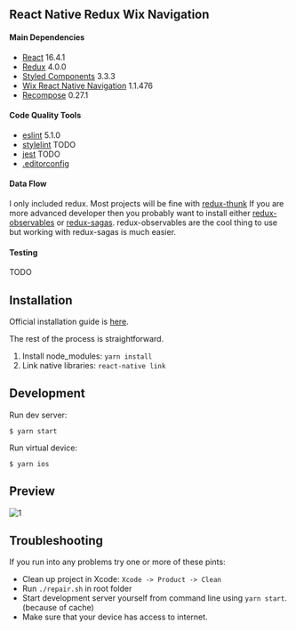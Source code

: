 ## React Native Redux Wix Navigation

#### Main Dependencies

* [React](https://github.com/facebook/react) 16.4.1
* [Redux](http://redux.js.org) 4.0.0
* [Styled Components](https://github.com/styled-components/styled-components) 3.3.3
* [Wix React Native Navigation](https://github.com/wix/react-native-navigation) 1.1.476
* [Recompose](https://github.com/acdlite/recompose) 0.27.1

#### Code Quality Tools

* [eslint](https://github.com/eslint/eslint) 5.1.0
* [stylelint](https://github.com/stylelint/stylelint) TODO
* [jest](https://github.com/facebook/jest) TODO
* [.editorconfig](http://editorconfig.org/)

#### Data Flow

I only included redux. Most projects will be fine with [redux-thunk](https://github.com/gaearon/redux-thunk) If you are more advanced developer then you probably want to install either [redux-observables](https://github.com/redux-observable/redux-observable) or [redux-sagas](https://github.com/redux-saga/redux-saga). redux-observables are the cool thing to use but working with redux-sagas is much easier.

#### Testing

TODO

## Installation

Official installation guide is [here](https://facebook.github.io/react-native/docs/getting-started.html).

The rest of the process is straightforward.

 1) Install node_modules: `yarn install`
 2) Link native libraries: `react-native link`

## Development

Run dev server:

```
$ yarn start
```

Run virtual device:

```
$ yarn ios
```

## Preview

![1](https://github.com/developer239/react-native-redux-wix-navigation-boilerplate/blob/master/preview.gif?raw=true)

## Troubleshooting

If you run into any problems try one or more of these pints:

* Clean up project in Xcode: `Xcode -> Product -> Clean`
* Run `./repair.sh` in root folder
* Start development server yourself from command line using `yarn start`. (because of cache)
* Make sure that your device has access to internet.
